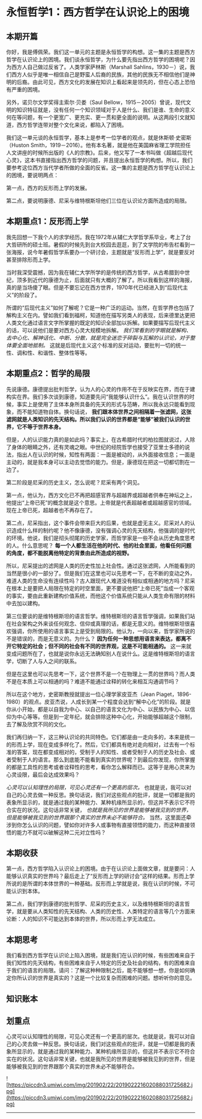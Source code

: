 # 永恒哲学1：西方哲学在认识论上的困境

## 本期开篇

你好，我是傅佩荣。我们这一单元的主题是永恒哲学的构想。这一集的主题是西方哲学在认识论上的困境。我们谈永恒哲学，为什么要先指出西方哲学的困境呢？因为西方人自己做过反省了。人类学家萨林斯（Marshall Sahlins，1930－）说，我们西方人似乎是唯一相信自己是野蛮人后裔的民族，其他的民族无不相信他们是神明的后裔。由此可见，西方文化的发展在知识上看起来是领先的，但在心态上恐怕有严重的困境。

另外，诺贝尔文学奖得主索尔·贝娄（Saul Bellow，1915－2005）曾说，现代文明的知识特征就是，没有任何一个知识领域对于人是什么、我们是谁、生命的意义何在等问题，有一个更宽广、更充实、更一贯和更全面的说明。从这两段引文就知道，西方哲学连带对整个文化来说，都陷入了困境。

我们这一单元谈的永恒哲学，基本上是参考一位学者的观点，就是休斯顿·史密斯（Huston Smith，1919－2016）。他有本名著，就是他在美国麻省理工学院担任人文讲座的时候所出版的《人的宗教》。后来，他又写了一本书叫做《超越后现代心灵》，这本书直接指出西方哲学的问题，并且提出永恒哲学的构想。所以，我们要参考这位西方当代学者所做的全面的反省。这一集的主题是西方哲学在认识论上的困境，要说明两点：

第一点，西方的反形而上学的发展。

第二点，要说明康德、尼采与维特根斯坦他们三位在认识论方面所造成的局限。

## 本期重点1：反形而上学

我先回想一下我个人的求学经历。我在1972年从辅仁大学哲学系毕业，考上了台大哲研所的硕士班。暑假的时候先到台大校园去逛逛，到了文学院的布告栏看到一张海报，说今年暑假哲学系要办一个研讨会，主题就是“反形而上学”，就是要反对甚至排除形而上学。

当时我深受震撼，因为我在辅仁大学所学的是传统的西方哲学，从古希腊到中世纪，顶多到近代的康德为止，后面就只有大概的了解了。所以我看到这样的海报，真的是当场傻了眼。但是不要忘记在西方世界，1970年代已经进入到“后现代主义”的阶段了。

所谓的“后现代主义”如何了解呢？它是一种广泛的运动。当然，在哲学界也包括了解构主义在内。譬如我们看到福柯，知道他在描写另类人的表现，后来德里达更把人类文化通过语言文字所掌握的既定的知识全部加以拆解。如果要描写后现代主义的话，可以说他们是要对西方心灵大规模地拆解。 *我们常看到的字眼就是解构、去中心化、解神话化、中断、分散，就是完全迷恋于碎裂与瓦解的认识论，对于整体要全面地抵制。* 这就是后现代主义这个标准的反对运动，要批判一切的统一性、调和性、和谐性、整体性等等。

## 本期重点2：哲学的局限

先说康德。康德提出批判哲学，认为人的心灵的作用不在于反映实在界，而在于建构实在界。我们多次谈到康德，知道要先问“我能够认识什么”。我在认识世界的时候，事实上是使用了主体本身所具备的先天的形式与范畴，所以我永远只能看到现象，而不能知道物自体。换句话说， **我们跟本体世界之间相隔着一张滤网，这张滤网就是人类知识的先天结构。所以我们认识的世界都是“能够”被我们认识的世界，它不等于世界本身。**

但是，人的认识能力真的是如此吗？事实上，在古希腊时代的柏拉图就说过，人除了身体的眼睛之外，还有灵魂之眼。中世纪的经院哲学也接受了亚里士多德的说法，指出人在认识的时候，知性有两面：一面是被动的，从外面接收信息；一面是主动的，就是我本身可以主动去觉悟的能力。但是，康德现在把这一切都切割在一边了。

第二阶段是尼采的历史主义，怎么说呢？尼采有两个洞见。

第一点，他认为，西方文化已不再把超感官界与超越界或超越者供奉在神坛之上，他提出“上帝已死”的概念就是这个意思。上帝就是代表超越者或超越感官的领域。现在上帝已死，超越者也不再存在了。

第二点，尼采指出，这个事件会带来巨大的后果，也就是虚无主义。尼采对人的认识造成什么样的制约呢？他不像康德，没有强调心灵的先天结构，他强调的是时代的环境。他说，我们是彻头彻尾的历史学家，而哲学家是一些不会从历史角度思考的人。什么意思呢？ **每一个人都生活在他的时代、他的社会里面，他看任何问题的角度，都不能脱离他特定的背景由此所造成的视野。**

所以，尼采提出的滤网是人类的历史性加上社会性。通过这张滤网，人所能看到的当然是很小的一部分了。但是我们在这里也可以先思考一下，在不断的变动之外，难道人类的生命没有连续性吗？古人跟现代人难道没有相似或相通的地方吗？尼采在根本上是要把人局限在特定的时空里面，更不要说他把“上帝已死”当成一个客观的事实，要由此重新建构价值系统，而他这个价值系统只能从人类生命有限的材料中去加以建构。

第三位要谈的是维特根斯坦的语言哲学。维特根斯坦的语言哲学强调，如果我们站在社会架构之外来谈任何观念、信仰或真理的话，都是无意义的。维特根斯坦很喜欢强调，你所使用的语言事实上是受到局限的。他认为，一向以来，哲学家所说的不是错误的，而是无意义的。为什么？ **因为任何一种思想用语言来表达，都离不开它特定的社会；但不同的社会有不同的世界观，这是不可能相通的。** 这一来就变成问题所在了，也就是说你永远无法确知别人在说什么。这是维特根斯坦的语言学，切断了人与人之间的联系。

但是在这里也可以先思考一下，这个世界不是一个在物理上一贯的世界吗？而人类不是在本质上可以相通的吗？难道不能通过诠释的转化来相互沟通调节吗？

所以在这个地方，史密斯教授就提出一位心理学家皮亚杰（Jean Piaget，1896-1980）的观点。皮亚杰说，人成长到某一个程度会达到“解中心化”的阶段。就是你从小开始，都是以自我为中心、以自己的语言文化为中心、以民族为中心、以信仰为中心等等。但是到一定年纪，就会排除这种中心化，开始能够超越这个限制，去了解及欣赏不同的文化。

我们再归纳一下，这三种认识论的共同特色。它们都是由一走向多的，本来是统一的形而上学，现在变成多样化了。然后，它们都具有绝对走向相对，过去有一个标准的答案，现在都变成相对的，受制于人的知性、或者受制于人的历史及社会、或者受制于人的语言。那么到底能不能看到真实的世界呢？到最后你发现，你所掌握的都是工具性的思考或者诠释性的思考，看你怎么解释而已。这等于是用心灵来为心灵设限，最后会达成效果吗？

 *心灵可以认知理性的局限，可见心灵还有一个更高的层次。* 也就是说，我可以对自己的心灵去做一种反思。换句话说，我们对这些观点的批评，就是一切都是我的表象所显示的，就是通过我的某种能力、某种机缘所显示的，但这并不表示它不符合实在的状况。这句话非常关键， *也就是我所见的世界是能够被我见到的世界，但是能够被我见到的世界跟那个真实的世界未必不能够符合。* 当然，这里面还牵涉到你怎么认识的问题，譬如你对许多人或事物有直接领悟的能力，而这种直接领悟的能力不就可以破解这种二元对立性吗？

## 本期收获

第一点，西方哲学陷入认识论上的困境。由于在认识论上面做文章，就是要问：人能够认识真实的世界吗？最后走上了“反形而上学的研讨会”这样的结果。形而上学所说的是所谓的本体世界的一种基础。反形而上学就是说，我在认识的时候，不可能认识到本体。

第二点，我们学到康德的批判哲学、尼采的历史主义，以及维特根斯坦的语言哲学，就是要从人类知性的先天结构、人类的历史性、人类特定的语言等几个方面来论断：人的知识不可能达到本体的世界，所以形而上学无法成立。

## 本期思考

我们看到西方哲学在认识论上陷入困境，就是我们在认识的时候，有些困难来自于我们知性的先天结构，有些困难来自于人特定的历史及社会的结构，有的困难来自于我们的语言的局限。请问：了解这种种限制之后，能不能够想一想，你是如何确定你所认识的世界是真实的？这是一个比较复杂而困难的问题。想听听你的意见。

## 知识账本

## 划重点

心灵可以认知理性的局限，可见心灵还有一个更高的层次。也就是说，我可以对自己的心灵去做一种反思。换句话说，我们对这些观点的批评，就是一切都是我的表象所显示的，就是通过我的某种能力、某种机缘所显示的，但这并不表示它不符合实在的状况。这句话非常关键，也就是我所见的世界是能够被我见到的世界，但是能够被我见到的世界跟那个真实的世界未必不能够符合。

![https://piccdn3.umiwi.com/img/201902/22/201902221602088031725682.jpg](https://piccdn3.umiwi.com/img/201902/22/201902221602088031725682.jpg)

---
